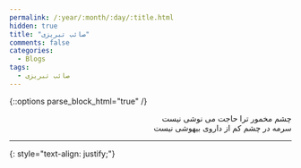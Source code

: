 ```yaml
---
permalink: /:year/:month/:day/:title.html
hidden: true
title: "صائب تبریزی"
comments: false
categories:
  - Blogs
tags:
  - صائب تبریزی
---
```


{::options parse_block_html="true" /}
<div dir='rtl' align='right'>
چشم مخمور ترا حاجت می نوشی نیست<br>
سرمه در چشم کم از داروی بیهوشی نیست

---

</div>
{: style="text-align: justify;"}